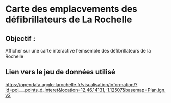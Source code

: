 # Carte des emplacvements des défibrillateurs de La Rochelle

## Objectif :

Afficher sur une carte interactive l'emsemble des défibrillateurs de la Rochelle

## Lien vers le jeu de données utilisé

https://opendata.agglo-larochelle.fr/visualisation/information/?id=poi___points_d_interet&location=12,46.14131,-1.12507&basemap=Plan.ign.v2
